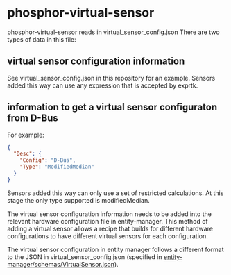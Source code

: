 # phosphor-virtual-sensor

phosphor-virtual-sensor reads in virtual_sensor_config.json
There are two types of data in this file:

## virtual sensor configuration information

See virtual_sensor_config.json in this repository for an example. Sensors added
this way can use any expression that is accepted by exprtk.

## information to get a virtual sensor configuraton from D-Bus

For example:

```json
{
  "Desc": {
    "Config": "D-Bus",
    "Type": "ModifiedMedian"
  }
}
```

Sensors added this way can only use a set of restricted calculations. At this
stage the only type supported is modifiedMedian.

The virtual sensor configuration information needs to be added into the
relevant hardware configuration file in entity-manager. This method of adding a
virtual sensor allows a recipe that builds for different hardware
configurations to have different virtual sensors for each configuration.

The virtual sensor configuration in entity manager follows a different format
to the JSON in virtual_sensor_config.json (specified in
[entity-manager/schemas/VirtualSensor.json](https://github.com/openbmc/entity-manager/blob/master/schemas/virtual_sensor.json)).
